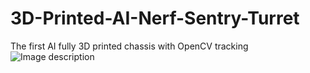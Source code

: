 # 3D-Printed-AI-Nerf-Sentry-Turret
The first AI fully 3D printed chassis with OpenCV tracking
![Image description](https://www.amazon.ca/clouddrive/share/hOJlOTN8H0qPjfGntk63pTvcSBfc5igBnFMkSwY8tb5)
